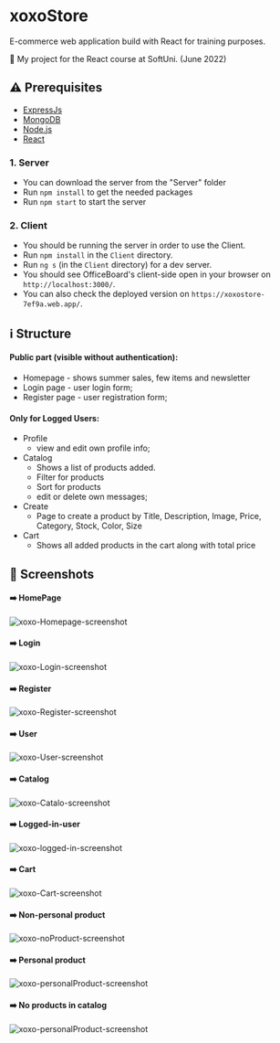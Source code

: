 # xoxoStore
E-commerce web application build with React for training purposes.


:dart:  My project for the React course at SoftUni. (June 2022) 


## :warning: Prerequisites
- [ExpressJs](https://expressjs.com/en/starter/installing.html)
- [MongoDB](https://www.mongodb.com/try/download/community)
- [Node.js](https://nodejs.org/en/)
- [React](https://reactjs.org/)


### 1. Server
- You can download the server from the "Server" folder
- Run `npm install` to get the needed packages
- Run `npm start` to start the server

### 2. Client  
- You should be running the server in order to use the Client.
- Run `npm install` in the `Client` directory.
- Run `ng s` (in the `Client` directory) for a dev server. 
- You should see OfficeBoard's client-side open in your browser on `http://localhost:3000/`.
- You can also check the deployed version on `https://xoxostore-7ef9a.web.app/`.

## :information_source: Structure
#### Public part (visible without authentication): 
- Homepage - shows summer sales, few items and newsletter
- Login page - user login form;
- Register page - user registration form; 
#### Only for Logged Users:
- Profile
  - view and edit own profile info;
- Catalog
  - Shows a list of products added.
  - Filter for products
  - Sort for products
  - edit or delete own messages;
- Create
  - Page to create a product by Title, Description, Image, Price, Category, Stock, Color, Size
- Cart
  - Shows all added products in the cart along with total price


## :eyes: Screenshots
#### :arrow_right: HomePage
![xoxo-Homepage-screenshot](https://raw.githubusercontent.com/dimitrov93/OfficeBoard/main/screenshots/dashboard.png)
#### :arrow_right: Login
![xoxo-Login-screenshot](https://raw.githubusercontent.com/dimitrov93/OfficeBoard/main/screenshots/dashboard.png)
#### :arrow_right: Register
![xoxo-Register-screenshot](https://raw.githubusercontent.com/dimitrov93/OfficeBoard/main/screenshots/dashboard.png)
#### :arrow_right: User
![xoxo-User-screenshot](https://raw.githubusercontent.com/dimitrov93/OfficeBoard/main/screenshots/dashboard.png)
#### :arrow_right: Catalog
![xoxo-Catalo-screenshot](https://raw.githubusercontent.com/dimitrov93/OfficeBoard/main/screenshots/dashboard.png)
#### :arrow_right: Logged-in-user
![xoxo-logged-in-screenshot](https://raw.githubusercontent.com/dimitrov93/OfficeBoard/main/screenshots/dashboard.png)
#### :arrow_right: Cart
![xoxo-Cart-screenshot](https://raw.githubusercontent.com/dimitrov93/OfficeBoard/main/screenshots/dashboard.png)
#### :arrow_right: Non-personal product
![xoxo-noProduct-screenshot](https://raw.githubusercontent.com/dimitrov93/OfficeBoard/main/screenshots/dashboard.png)
#### :arrow_right: Personal product
![xoxo-personalProduct-screenshot](https://raw.githubusercontent.com/dimitrov93/OfficeBoard/main/screenshots/dashboard.png)
#### :arrow_right: No products in catalog
![xoxo-personalProduct-screenshot](https://raw.githubusercontent.com/dimitrov93/OfficeBoard/main/screenshots/dashboard.png)